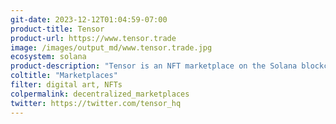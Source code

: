 ```yaml
---
git-date: 2023-12-12T01:04:59-07:00
product-title: Tensor
product-url: https://www.tensor.trade
image: /images/output_md/www.tensor.trade.jpg
ecosystem: solana
product-description: "Tensor is an NFT marketplace on the Solana blockchain, known for its fast and feature-rich platform. It offers advanced trading tools such as real-time data, historical candlestick prices, and AMM pools for NFTs."
coltitle: "Marketplaces"
filter: digital art, NFTs
colpermalink: decentralized_marketplaces
twitter: https://twitter.com/tensor_hq
---
```

